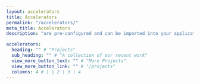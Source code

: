 ```yaml
---
layout: accelerators
title: Accelerators
permalink: "/accelerators/"
meta_title: Accelerators
description: "are pre-configured and can be imported into your application as building blocks."

accelerators:
  heading: "" # "Projects"
  sub_heading: "" # "A collection of our recent work"
  view_more_button_text: "" # "More Projects"
  view_more_button_link: "" # "/projects"
  columns: 4 # 1 | 2 | 3 | 4
---
```

